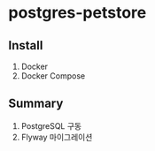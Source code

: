 # postgres-petstore

## Install
1. Docker 
2. Docker Compose

## Summary
1. PostgreSQL 구동
2. Flyway 마이그레이션
